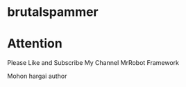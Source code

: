 # brutalspammer

# Attention

Please Like and Subscribe My Channel
MrRobot Framework


Mohon hargai author